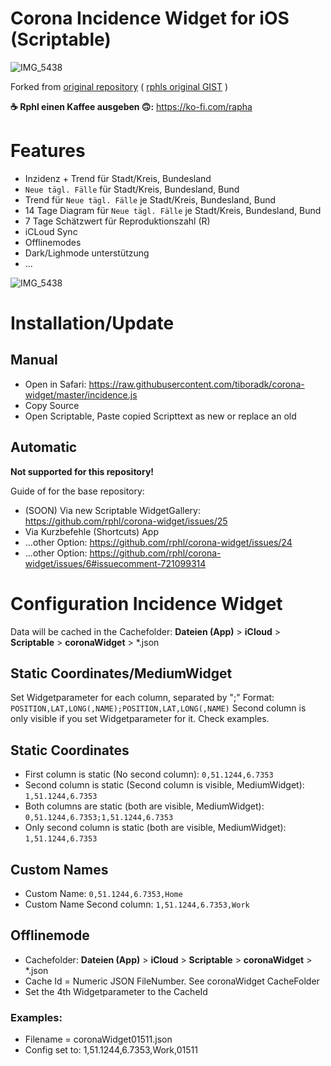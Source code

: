 # Corona Incidence Widget for iOS (Scriptable)

![IMG_5438](https://raw.githubusercontent.com/rphl/corona-widget/master/screenshot.png)

Forked from [original repository](https://github.com/rphl/corona-widget) ( [rphls original GIST](https://gist.github.com/rphl/0491c5f9cb345bf831248732374c4ef5) )

**☕️ Rphl einen Kaffee ausgeben 🙃:** https://ko-fi.com/rapha

# Features

* Inzidenz + Trend für Stadt/Kreis, Bundesland
* `Neue tägl. Fälle` für Stadt/Kreis, Bundesland, Bund
* Trend für `Neue tägl. Fälle` je Stadt/Kreis, Bundesland, Bund
* 14 Tage Diagram für `Neue tägl. Fälle` je Stadt/Kreis, Bundesland, Bund
* 7 Tage Schätzwert für Reproduktionszahl (R)
* iCLoud Sync
* Offlinemodes
* Dark/Lighmode unterstützung
* ...

![IMG_5438](https://raw.githubusercontent.com/rphl/corona-widget/master/info.png)

# Installation/Update

## Manual
* Open in Safari: https://raw.githubusercontent.com/tiboradk/corona-widget/master/incidence.js
* Copy Source
* Open Scriptable, Paste copied Scripttext as new or replace an old

## Automatic
**Not supported for this repository!**

Guide of for the base repository:
* (SOON) Via new Scriptable WidgetGallery: https://github.com/rphl/corona-widget/issues/25
* Via Kurzbefehle (Shortcuts) App
* ...other Option: https://github.com/rphl/corona-widget/issues/24
* ...other Option: https://github.com/rphl/corona-widget/issues/6#issuecomment-721099314


# Configuration Incidence Widget

Data will be cached in the Cachefolder: **Dateien (App)** > **iCloud** > **Scriptable** > **coronaWidget** > *.json

## Static Coordinates/MediumWidget

Set Widgetparameter for each column, separated by ";" Format: `POSITION,LAT,LONG(,NAME);POSITION,LAT,LONG(,NAME)`
Second column is only visible if you set Widgetparameter for it. Check examples.


## Static Coordinates
* First column is static (No second column): `0,51.1244,6.7353`
* Second column is static (Second column is visible, MediumWidget): `1,51.1244,6.7353`
* Both columns are static (both are visible, MediumWidget): `0,51.1244,6.7353;1,51.1244,6.7353`
* Only second column is static (both are visible, MediumWidget): `1,51.1244,6.7353`
 
## Custom Names
 * Custom Name: `0,51.1244,6.7353,Home`
 * Custom Name Second column: `1,51.1244,6.7353,Work`

 ## Offlinemode

 * Cachefolder: **Dateien (App)** > **iCloud** > **Scriptable** > **coronaWidget** > *.json
 * Cache Id = Numeric JSON FileNumber. See coronaWidget CacheFolder
 * Set the 4th Widgetparameter to the CacheId 

### Examples:
 * Filename = coronaWidget01511.json
 * Config set to: 1,51.1244,6.7353,Work,01511

